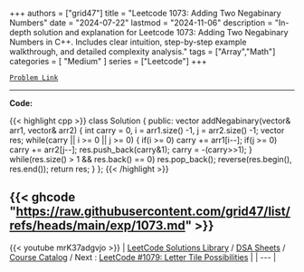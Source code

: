 
+++
authors = ["grid47"]
title = "Leetcode 1073: Adding Two Negabinary Numbers"
date = "2024-07-22"
lastmod = "2024-11-06"
description = "In-depth solution and explanation for Leetcode 1073: Adding Two Negabinary Numbers in C++. Includes clear intuition, step-by-step example walkthrough, and detailed complexity analysis."
tags = ["Array","Math"]
categories = [
    "Medium"
]
series = ["Leetcode"]
+++



[`Problem Link`](https://leetcode.com/problems/adding-two-negabinary-numbers/description/)

---
**Code:**

{{< highlight cpp >}}
class Solution {
public:
    vector<int> addNegabinary(vector<int>& arr1, vector<int>& arr2) {
        int carry = 0, i = arr1.size() -1, j = arr2.size() -1;
        vector<int> res;
        while(carry || i >= 0 || j >= 0) {
            if(i >= 0) carry += arr1[i--];
            if(j >= 0) carry += arr2[j--];
            res.push_back(carry&1);
            carry = -(carry>>1);
        }
        while(res.size() > 1 && res.back() == 0)
            res.pop_back();
        reverse(res.begin(), res.end());
        return res;
    }
};
{{< /highlight >}}

{{< ghcode "https://raw.githubusercontent.com/grid47/list/refs/heads/main/exp/1073.md" >}}
---
{{< youtube mrK37adgvjo >}}
| [LeetCode Solutions Library](https://grid47.xyz/leetcode/) / [DSA Sheets](https://grid47.xyz/sheets/) / [Course Catalog](https://grid47.xyz/courses/) / Next : [LeetCode #1079: Letter Tile Possibilities](https://grid47.xyz/leetcode/solution-1079-letter-tile-possibilities/) |
| --- |
